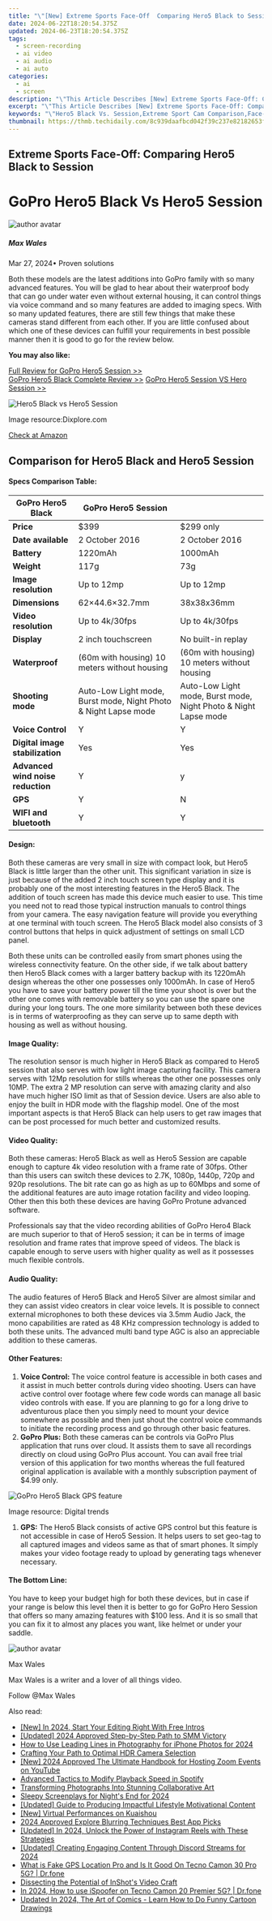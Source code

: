 ```yaml
---
title: "\"[New] Extreme Sports Face-Off  Comparing Hero5 Black to Session\""
date: 2024-06-22T18:20:54.375Z
updated: 2024-06-23T18:20:54.375Z
tags: 
  - screen-recording
  - ai video
  - ai audio
  - ai auto
categories: 
  - ai
  - screen
description: "\"This Article Describes [New] Extreme Sports Face-Off: Comparing Hero5 Black to Session\""
excerpt: "\"This Article Describes [New] Extreme Sports Face-Off: Comparing Hero5 Black to Session\""
keywords: "\"Hero5 Black Vs. Session,Extreme Sport Cam Comparison,Face-Off Hero5 Session,Hero5 Pro Versus Session,Superior Sports Cameras,Hero5 Competitive Edge,Professional Sports Video Cams\""
thumbnail: https://thmb.techidaily.com/8c939daafbcd042f39c237e82182653fc156f3f064bef6cc6988deae36a1c0c9.jpg
---
```


## Extreme Sports Face-Off: Comparing Hero5 Black to Session

# GoPro Hero5 Black Vs Hero5 Session

![author avatar](https://images.wondershare.com/filmora/article-images/max-wales-author.jpg)

##### Max Wales

 Mar 27, 2024• Proven solutions

Both these models are the latest additions into GoPro family with so many advanced features. You will be glad to hear about their waterproof body that can go under water even without external housing, it can control things via voice command and so many features are added to imaging specs. With so many updated features, there are still few things that make these cameras stand different from each other. If you are little confused about which one of these devices can fulfill your requirements in best possible manner then it is good to go for the review below.

**You may also like:**

[Full Review for GoPro Hero5 Session >>](https://tools.techidaily.com/wondershare/filmora/download/)  
[GoPro Hero5 Black Complete Review >>](https://tools.techidaily.com/wondershare/filmora/download/)
[GoPro Hero5 Session VS Hero Session >>](https://tools.techidaily.com/wondershare/filmora/download/)

![Hero5 Black vs Hero5 Session](https://images.wondershare.com/filmora/article-images/gopro-hero-5-black-vs-gopro-hero-5-session.jpg)

Image resource:Dixplore.com

[Check at Amazon](https://www.amazon.com/gp/product/B01M14ATO0/ref=as%5Fli%5Ftl?ie=UTF8&tag=vs-flora-20&camp=1789&creative=9325&linkCode=as2&creativeASIN=B01M14ATO0&linkId=5ce54ea937ecffa6b1b8056b6922abaa)

## Comparison for Hero5 Black and Hero5 Session

#### **Specs Comparison Table:**

| GoPro Hero5 Black                 | GoPro Hero5 Session                                             |                                                                 |
| --------------------------------- | --------------------------------------------------------------- | --------------------------------------------------------------- |
| **Price**                         | $399                                                            | $299 only                                                       |
| **Date available**                | 2 October 2016                                                  | 2 October 2016                                                  |
| **Battery**                       | 1220mAh                                                         | 1000mAh                                                         |
| **Weight**                        | 117g                                                            | 73g                                                             |
| **Image resolution**              | Up to 12mp                                                      | Up to 12mp                                                      |
| **Dimensions**                    | 62×44.6×32.7mm                                                  | 38x38x36mm                                                      |
| **Video resolution**              | Up to 4k/30fps                                                  | Up to 4k/30fps                                                  |
| **Display**                       | 2 inch touchscreen                                              | No built-in replay                                              |
| **Waterproof**                    | (60m with housing) 10 meters without housing                    | (60m with housing) 10 meters without housing                    |
| **Shooting mode**                 | Auto-Low Light mode, Burst mode, Night Photo & Night Lapse mode | Auto-Low Light mode, Burst mode, Night Photo & Night Lapse mode |
| **Voice Control**                 | Y                                                               | Y                                                               |
| **Digital image stabilization**   | Yes                                                             | Yes                                                             |
| **Advanced wind noise reduction** | Y                                                               | y                                                               |
| **GPS**                           | Y                                                               | N                                                               |
| **WIFI and bluetooth**            | Y                                                               | Y                                                               |

#### **Design:**

Both these cameras are very small in size with compact look, but Hero5 Black is little larger than the other unit. This significant variation in size is just because of the added 2 inch touch screen type display and it is probably one of the most interesting features in the Hero5 Black. The addition of touch screen has made this device much easier to use. This time you need not to read those typical instruction manuals to control things from your camera. The easy navigation feature will provide you everything at one terminal with touch screen. The Hero5 Black model also consists of 3 control buttons that helps in quick adjustment of settings on small LCD panel.

Both these units can be controlled easily from smart phones using the wireless connectivity feature. On the other side, if we talk about battery then Hero5 Black comes with a larger battery backup with its 1220mAh design whereas the other one possesses only 1000mAh. In case of Hero5 you have to save your battery power till the time your shoot is over but the other one comes with removable battery so you can use the spare one during your long tours. The one more similarity between both these devices is in terms of waterproofing as they can serve up to same depth with housing as well as without housing.

#### **Image Quality:**

The resolution sensor is much higher in Hero5 Black as compared to Hero5 session that also serves with low light image capturing facility. This camera serves with 12Mp resolution for stills whereas the other one possesses only 10MP. The extra 2 MP resolution can serve with amazing clarity and also have much higher ISO limit as that of Session device. Users are also able to enjoy the built in HDR mode with the flagship model. One of the most important aspects is that Hero5 Black can help users to get raw images that can be post processed for much better and customized results.

#### **Video Quality:**

Both these cameras: Hero5 Black as well as Hero5 Session are capable enough to capture 4k video resolution with a frame rate of 30fps. Other than this users can switch these devices to 2.7K, 1080p, 1440p, 720p and 920p resolutions. The bit rate can go as high as up to 60Mbps and some of the additional features are auto image rotation facility and video looping. Other then this both these devices are having GoPro Protune advanced software.

Professionals say that the video recording abilities of GoPro Hero4 Black are much superior to that of Hero5 session; it can be in terms of image resolution and frame rates that improve speed of videos. The black is capable enough to serve users with higher quality as well as it possesses much flexible controls.

#### **Audio Quality:**

The audio features of Hero5 Black and Hero5 Silver are almost similar and they can assist video creators in clear voice levels. It is possible to connect external microphones to both these devices via 3.5mm Audio Jack, the mono capabilities are rated as 48 KHz compression technology is added to both these units. The advanced multi band type AGC is also an appreciable addition to these cameras.

#### **Other Features:**

   1. **Voice Control:** The voice control feature is accessible in both cases and it assist in much better controls during video shooting. Users can have active control over footage where few code words can manage all basic video controls with ease. If you are planning to go for a long drive to adventurous place then you simply need to mount your device somewhere as possible and then just shout the control voice commands to initiate the recording process and go through other basic features.
   2. **GoPro Plus:** Both these cameras can be controls via GoPro Plus application that runs over cloud. It assists them to save all recordings directly on cloud using GoPro Plus account. You can avail free trial version of this application for two months whereas the full featured original application is available with a monthly subscription payment of $4.99 only.

![GoPro Hero5 Black GPS feature](https://images.wondershare.com/filmora/article-images/gopro-gps-feature.jpeg)

Image resource: Digital trends

1. **GPS:** The Hero5 Black consists of active GPS control but this feature is not accessible in case of Hero5 Session. It helps users to set geo-tag to all captured images and videos same as that of smart phones. It simply makes your video footage ready to upload by generating tags whenever necessary.

#### **The Bottom Line:**

You have to keep your budget high for both these devices, but in case if your range is below this level then it is better to go for GoPro Hero Session that offers so many amazing features with $100 less. And it is so small that you can fix it to almost any places you want, like helmet or under your saddle.

![author avatar](https://images.wondershare.com/filmora/article-images/max-wales-author.jpg)

Max Wales

Max Wales is a writer and a lover of all things video.

Follow @Max Wales


<ins class="adsbygoogle"
     style="display:block"
     data-ad-format="autorelaxed"
     data-ad-client="ca-pub-7571918770474297"
     data-ad-slot="1223367746"></ins>



<ins class="adsbygoogle"
     style="display:block"
     data-ad-client="ca-pub-7571918770474297"
     data-ad-slot="8358498916"
     data-ad-format="auto"
     data-full-width-responsive="true"></ins>


<span class="atpl-alsoreadstyle">Also read:</span>
<div><ul>
<li><a href="https://fox-http.techidaily.com/new-in-2024-start-your-editing-right-with-free-intros/"><u>[New] In 2024, Start Your Editing Right With Free Intros</u></a></li>
<li><a href="https://fox-http.techidaily.com/updated-2024-approved-step-by-step-path-to-smm-victory/"><u>[Updated] 2024 Approved  Step-by-Step Path to SMM Victory</u></a></li>
<li><a href="https://fox-http.techidaily.com/how-to-use-leading-lines-in-photography-for-iphone-photos-for-2024/"><u>How to Use Leading Lines in Photography for iPhone Photos for 2024</u></a></li>
<li><a href="https://fox-http.techidaily.com/crafting-your-path-to-optimal-hdr-camera-selection/"><u>Crafting Your Path to Optimal HDR Camera Selection</u></a></li>
<li><a href="https://fox-http.techidaily.com/new-2024-approved-the-ultimate-handbook-for-hosting-zoom-events-on-youtube/"><u>[New] 2024 Approved  The Ultimate Handbook for Hosting Zoom Events on YouTube</u></a></li>
<li><a href="https://fox-http.techidaily.com/advanced-tactics-to-modify-playback-speed-in-spotify/"><u>Advanced Tactics to Modify Playback Speed in Spotify</u></a></li>
<li><a href="https://fox-http.techidaily.com/transforming-photographs-into-stunning-collaborative-art/"><u>Transforming Photographs Into Stunning Collaborative Art</u></a></li>
<li><a href="https://fox-http.techidaily.com/sleepy-screenplays-for-nights-end-for-2024/"><u>Sleepy Screenplays for Night's End for 2024</u></a></li>
<li><a href="https://facebook-video-share.techidaily.com/updated-guide-to-producing-impactful-lifestyle-motivational-content/"><u>[Updated] Guide to Producing Impactful Lifestyle Motivational Content</u></a></li>
<li><a href="https://tiktok-clips.techidaily.com/new-virtual-performances-on-kuaishou/"><u>[New] Virtual Performances on Kuaishou</u></a></li>
<li><a href="https://vp-tips.techidaily.com/2024-approved-explore-blurring-techniques-best-app-picks/"><u>2024 Approved  Explore Blurring Techniques  Best App Picks</u></a></li>
<li><a href="https://instagram-video-recordings.techidaily.com/updated-in-2024-unlock-the-power-of-instagram-reels-with-these-strategies/"><u>[Updated] In 2024, Unlock the Power of Instagram Reels with These Strategies</u></a></li>
<li><a href="https://discord-videos.techidaily.com/updated-creating-engaging-content-through-discord-streams-for-2024/"><u>[Updated] Creating Engaging Content Through Discord Streams for 2024</u></a></li>
<li><a href="https://fake-location.techidaily.com/what-is-fake-gps-location-pro-and-is-it-good-on-tecno-camon-30-pro-5g-drfone-by-drfone-virtual-android/"><u>What is Fake GPS Location Pro and Is It Good On Tecno Camon 30 Pro 5G? | Dr.fone</u></a></li>
<li><a href="https://extra-information.techidaily.com/dissecting-the-potential-of-inshots-video-craft/"><u>Dissecting the Potential of InShot's Video Craft</u></a></li>
<li><a href="https://android-pokemon-go.techidaily.com/in-2024-how-to-use-ispoofer-on-tecno-camon-20-premier-5g-drfone-by-drfone-virtual-android/"><u>In 2024, How to use iSpoofer on Tecno Camon 20 Premier 5G? | Dr.fone</u></a></li>
<li><a href="https://animation-videos.techidaily.com/updated-in-2024-the-art-of-comics-learn-how-to-do-funny-cartoon-drawings/"><u>Updated In 2024, The Art of Comics - Learn How to Do Funny Cartoon Drawings</u></a></li>
</ul></div>
